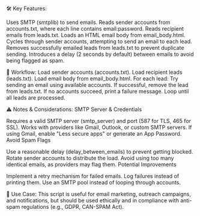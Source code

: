 🛠️ Key Features:

Uses SMTP (smtplib) to send emails.
Reads sender accounts from accounts.txt, where each line contains email:password.
Reads recipient emails from leads.txt.
Loads an HTML email body from email_body.html.
Cycles through sender accounts, attempting to send an email to each lead.
Removes successfully emailed leads from leads.txt to prevent duplicate sending.
Introduces a delay (2 seconds by default) between emails to avoid being flagged as spam.

🔄 Workflow:
Load sender accounts (accounts.txt).
Load recipient leads (leads.txt).
Load email body from email_body.html.
For each lead:
Try sending an email using available accounts.
If successful, remove the lead from leads.txt.
If no accounts succeed, print a failure message.
Loop until all leads are processed.

⚠️ Notes & Considerations:
SMTP Server & Credentials

Requires a valid SMTP server (smtp_server) and port (587 for TLS, 465 for SSL).
Works with providers like Gmail, Outlook, or custom SMTP servers.
If using Gmail, enable "Less secure apps" or generate an App Password.
Avoid Spam Flags

Use a reasonable delay (delay_between_emails) to prevent getting blocked.
Rotate sender accounts to distribute the load.
Avoid using too many identical emails, as providers may flag them.
Potential Improvements

Implement a retry mechanism for failed emails.
Log failures instead of printing them.
Use an SMTP pool instead of looping through accounts.

🚀 Use Case:
This script is useful for email marketing, outreach campaigns, and notifications, but should be used ethically and in compliance with anti-spam regulations (e.g., GDPR, CAN-SPAM Act).
